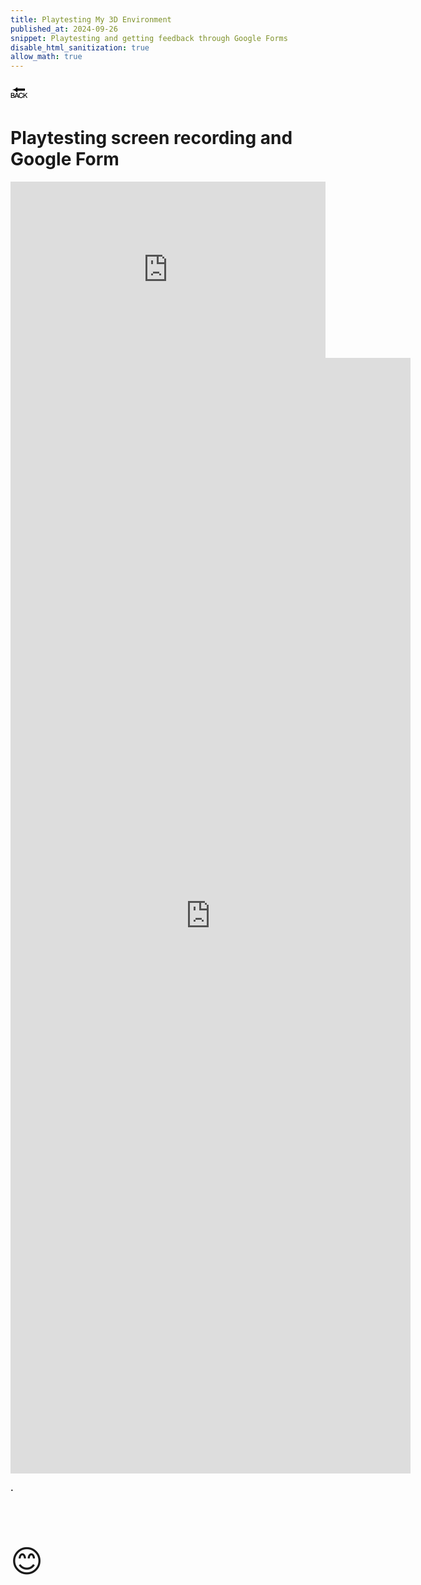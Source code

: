 ```yaml
---
title: Playtesting My 3D Environment
published_at: 2024-09-26
snippet: Playtesting and getting feedback through Google Forms
disable_html_sanitization: true
allow_math: true
---
```



<a href="https://julienoh000-dms1-blog-83.deno.dev/" style="text-decoration: none; color: black;"><span style="font-size: 30px;">🔙</span></a>


# Playtesting screen recording and Google Form

<div style="padding:55.96% 0 0 0;position:relative;"><iframe src="https://player.vimeo.com/video/1013742889?badge=0&amp;autopause=0&amp;player_id=0&amp;app_id=58479" frameborder="0" allow="autoplay; fullscreen; picture-in-picture; clipboard-write" style="position:absolute;top:0;left:0;width:100%;height:100%;" title="Playtesting screen recording"></iframe></div><script src="https://player.vimeo.com/api/player.js"></script>

<iframe src="https://docs.google.com/forms/d/e/1FAIpQLSecq0XX_GXTV-miH3_p1e1lozc8D2FkxTdfIxp19HKWrEKx7w/viewform?embedded=true" width="640" height="1785" frameborder="0" marginheight="0" marginwidth="0">Loading…</iframe>


<br>

**.**


<br>
<br>
<br>


<span style="font-size: 50px;">😊</span>